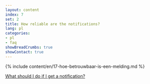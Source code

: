 ```yaml
---
layout: content
index: 7
set: 2
title: How reliable are the notifications?
lang: pl
categories:
- pl
- faq
showBreadCrumbs: true
showContact: true
---
```

{% include content/en/17-hoe-betrouwbaar-is-een-melding.md %}

[What should I do if I get a notification?](/pl/faq/3-wat-als/)
